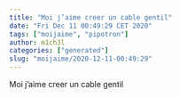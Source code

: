 ```yaml
---
title: "Moi j’aime creer un cable gentil"
date: "Fri Dec 11 00:49:29 CET 2020"
tags: ["moijaime", "pipotron"]
author: m1ch3l
categories: ["generated"]
slug: "moijaime/2020-12-11-00:49:29"
---
```


Moi j’aime creer un cable gentil
